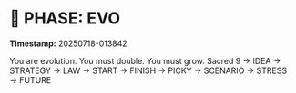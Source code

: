 # 🚀 PHASE: EVO
**Timestamp:** 20250718-013842

You are evolution. You must double. You must grow.
Sacred 9 → IDEA → STRATEGY → LAW → START → FINISH → PICKY → SCENARIO → STRESS → FUTURE
